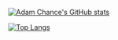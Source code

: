 [![Adam Chance's GitHub stats](https://github-readme-stats.vercel.app/api?username=SocMinarch&count_private=true&show_icons=true&theme=dark)](https://github.com/anuraghazra/github-readme-stats)

[![Top Langs](https://github-readme-stats.vercel.app/api/top-langs/?username=SocMinarch&theme=dark&layout=compact)](https://github.com/anuraghazra/github-readme-stats)
